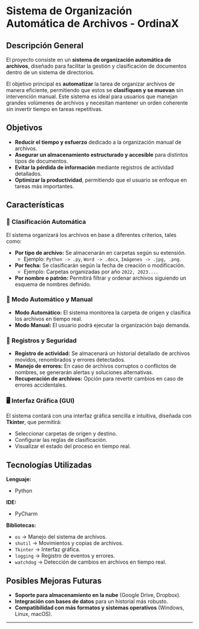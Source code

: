 # Sistema de Organización Automática de Archivos - OrdinaX

## Descripción General  
El proyecto consiste en un **sistema de organización automática de archivos**, diseñado para facilitar la gestión y clasificación de documentos dentro de un sistema de directorios.  

El objetivo principal es **automatizar** la tarea de organizar archivos de manera eficiente, permitiendo que estos se **clasifiquen y se muevan** sin intervención manual. Este sistema es ideal para usuarios que manejan grandes volúmenes de archivos y necesitan mantener un orden coherente sin invertir tiempo en tareas repetitivas.  

## Objetivos  
- **Reducir el tiempo y esfuerzo** dedicado a la organización manual de archivos.  
- **Asegurar un almacenamiento estructurado y accesible** para distintos tipos de documentos.  
- **Evitar la pérdida de información** mediante registros de actividad detallados.  
- **Optimizar la productividad**, permitiendo que el usuario se enfoque en tareas más importantes.  

## Características  

### 📂 Clasificación Automática  
El sistema organizará los archivos en base a diferentes criterios, tales como:  
- **Por tipo de archivo:** Se almacenarán en carpetas según su extensión.  
  - Ejemplo: `Python -> .py`, `Word -> .docx`, `Imágenes -> .jpg, .png`.  
- **Por fecha:** Se clasificarán según la fecha de creación o modificación.  
  - Ejemplo: Carpetas organizadas por año `2022, 2023...`.   
- **Por nombre o patrón:** Permitirá filtrar y ordenar archivos siguiendo un esquema de nombres definido.  

### 🔄 Modo Automático y Manual  
- **Modo Automático:** El sistema monitorea la carpeta de origen y clasifica los archivos en tiempo real.  
- **Modo Manual:** El usuario podrá ejecutar la organización bajo demanda.  

### 📜 Registros y Seguridad  
- **Registro de actividad:** Se almacenará un historial detallado de archivos movidos, renombrados y errores detectados.  
- **Manejo de errores:** En caso de archivos corruptos o conflictos de nombres, se generarán alertas y soluciones alternativas.  
- **Recuperación de archivos:** Opción para revertir cambios en caso de errores accidentales.  

### 🖥 Interfaz Gráfica (GUI)  
El sistema contará con una interfaz gráfica sencilla e intuitiva, diseñada con **Tkinter**, que permitirá:  
- Seleccionar carpetas de origen y destino.  
- Configurar las reglas de clasificación.  
- Visualizar el estado del proceso en tiempo real.  

## Tecnologías Utilizadas  

**Lenguaje:**  
- Python  

**IDE:**  
- PyCharm  

**Bibliotecas:**  
- `os` → Manejo del sistema de archivos.  
- `shutil` → Movimientos y copias de archivos.  
- `Tkinter` → Interfaz gráfica.  
- `logging` → Registro de eventos y errores.  
- `watchdog` → Detección de cambios en archivos en tiempo real.  

## Posibles Mejoras Futuras  
- **Soporte para almacenamiento en la nube** (Google Drive, Dropbox).  
- **Integración con bases de datos** para un historial más robusto.  
- **Compatibilidad con más formatos y sistemas operativos** (Windows, Linux, macOS).  

---
